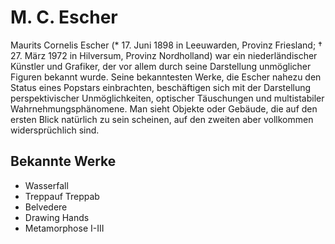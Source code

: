 # M. C. Escher
Maurits Cornelis Escher (* 17. Juni 1898 in Leeuwarden, Provinz Friesland; † 27. März 1972 in Hilversum, Provinz Nordholland) war ein niederländischer Künstler und Grafiker, der vor allem durch seine Darstellung unmöglicher Figuren bekannt wurde. 
Seine bekanntesten Werke, die Escher nahezu den Status eines Popstars einbrachten, beschäftigen sich mit der Darstellung perspektivischer Unmöglichkeiten, optischer Täuschungen und multistabiler Wahrnehmungsphänomene. Man sieht Objekte oder Gebäude, die auf den ersten Blick natürlich zu sein scheinen, auf den zweiten aber vollkommen widersprüchlich sind.

## Bekannte Werke
* Wasserfall
* Treppauf Treppab
* Belvedere
* Drawing Hands
* Metamorphose I-III

